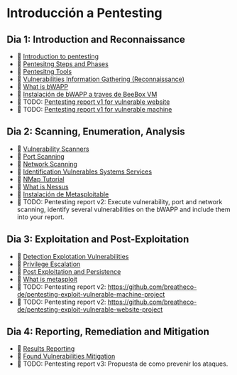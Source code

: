 # Introducción a Pentesting

## Dia 1: Introduction and Reconnaissance

- 📗 [Introduction to pentesting](./introduction-pentesting.es.md)
- 📗 [Pentesitng Steps and Phases](./steps-of-pentesting.es.md)
- 📗 [Pentesitng Tools](./pentesting-tools.es.md)
- 📗 [Vulnerabilities Information Gathering (Reconnaissance)](./vulnerabilities-information-gathering.es.md)
- 📗 [What is bWAPP](./what-is-bwapp-and-how-to-install.es.md)
- 🧪 [Instalación de bWAPP a traves de BeeBox VM](https://github.com/breatheco-de/bwapp-beebox-virtual-machine-installation-configuration-exercise-project)
- 🧪 TODO: [Pentesting report v1 for vulnerable website](https://github.com/breatheco-de/pentesting-reconnaissance-vulnerable-website-project)
- 🧪 TODO: [Pentesting report v1 for vulnerable machine](https://github.com/breatheco-de/pentesting-reconnaissance-vulnerable-machine-project)


## Dia 2: Scanning, Enumeration, Analysis


- 📗 [Vulnerability Scanners](./vulnerability-scanners.es.md)
- 📗 [Port Scanning](./port-scanning.es.md)
- 📗 [Network Scanning](./network-scanning.es.md)
- 📗 [Identification Vulnerables Systems Services](./identification-vulnerables-systems-services.es.md)
- 📗 [NMap Tutorial](./nmap.es.md)
- 📗 [What is Nessus](./what-is-nessus.md)
- 🧪 [Instalación de Metasploitable](./labs/metasploitable.es.md)
- 🧪 TODO: Pentesting report v2: Execute vulnerability, port and network scanning, identify several vulnerabilities on the bWAPP and include them into your report.

## Dia 3: Exploitation and Post-Exploitation

- 📗 [Detection Explotation Vulnerabilities](./detection-explotation-vulnerabilities.es.md)
- 📗 [Privilege Escalation](./privilege-escalation.md)
- 📗 [Post Exploitation and Persistence](./post-exploitation-and-persistence.es.md)
- 📗 [What is metasploit](./what-is-metasploit.es.md)
- 🧪 TODO: Pentesting report v2: https://github.com/breatheco-de/pentesting-exploit-vulnerable-machine-project
- 🧪 TODO: Pentesting report v2: https://github.com/breatheco-de/pentesting-exploit-vulnerable-website-project

## Dia 4: Reporting, Remediation and Mitigation

- 📗 [Results Reporting](./results-reporting.es.md)
- 📗 [Found Vulnerabilities Mitigation](./found-vulnerabilities-mitigation.es.md)
- 🧪 TODO: Pentesting report v3: Propuesta de como prevenir los ataques.
